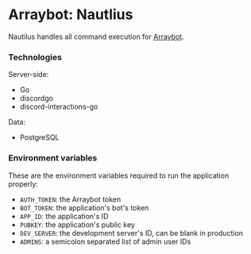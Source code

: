 # Arraybot: Nautlius

Nautilus handles all command execution for [Arraybot](https://github.com/Arraying/Arraybot).

### Technologies

Server-side:
* Go
* discordgo
* discord-interactions-go

Data:
* PostgreSQL

### Environment variables

These are the environment variables required to run the application properly:
* `AUTH_TOKEN`: the Arraybot token
* `BOT_TOKEN`: the application's bot's token
* `APP_ID`: the application's ID
* `PUBKEY`: the application's public key
* `DEV_SERVER`: the development server's ID, can be blank in production
* `ADMINS`: a semicolon separated list of admin user IDs
